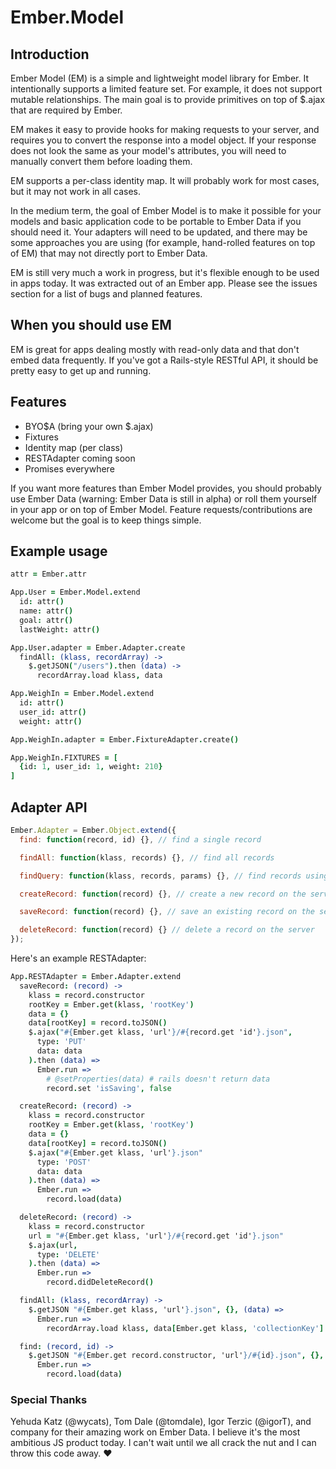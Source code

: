 # Ember.Model

## Introduction

Ember Model (EM) is a simple and lightweight model library for Ember. It intentionally supports a limited feature set. For example, it does not support mutable relationships. The main goal is to provide primitives on top of $.ajax that are required by Ember.

EM makes it easy to provide hooks for making requests to your server, and requires you to convert the response into a model object. If your response does not look the same as your model's attributes, you will need to manually convert them before loading them.

EM supports a per-class identity map. It will probably work for most cases, but it may not work in all cases.

In the medium term, the goal of Ember Model is to make it possible for your models and basic application code to be portable to Ember Data if you should need it. Your adapters will need to be updated, and there may be some approaches you are using (for example, hand-rolled features on top of EM) that may not directly port to Ember Data.


EM is still very much a work in progress, but it's flexible enough to be used in apps today. It was extracted out of an Ember app. Please see the issues section for a list of bugs and planned features.

## When you should use EM

EM is great for apps dealing mostly with read-only data and that don't embed data frequently. If you've got a Rails-style RESTful API, it should be pretty easy to get up and running.

## Features

- BYO$A (bring your own $.ajax)
- Fixtures
- Identity map (per class)
- RESTAdapter coming soon
- Promises everywhere

If you want more features than Ember Model provides, you should probably use Ember Data (warning: Ember Data is still in alpha) or roll them yourself in your app or on top of Ember Model. Feature requests/contributions are welcome but the goal is to keep things simple.

## Example usage

```coffeescript
attr = Ember.attr

App.User = Ember.Model.extend
  id: attr()
  name: attr()
  goal: attr()
  lastWeight: attr()

App.User.adapter = Ember.Adapter.create
  findAll: (klass, recordArray) ->
    $.getJSON("/users").then (data) ->
      recordArray.load klass, data

App.WeighIn = Ember.Model.extend
  id: attr()
  user_id: attr()
  weight: attr()

App.WeighIn.adapter = Ember.FixtureAdapter.create()

App.WeighIn.FIXTURES = [
  {id: 1, user_id: 1, weight: 210}
]
```

## Adapter API

```javascript
Ember.Adapter = Ember.Object.extend({
  find: function(record, id) {}, // find a single record

  findAll: function(klass, records) {}, // find all records

  findQuery: function(klass, records, params) {}, // find records using a query

  createRecord: function(record) {}, // create a new record on the server

  saveRecord: function(record) {}, // save an existing record on the server

  deleteRecord: function(record) {} // delete a record on the server
});
```

Here's an example RESTAdapter:

```coffeescript
App.RESTAdapter = Ember.Adapter.extend
  saveRecord: (record) ->
    klass = record.constructor
    rootKey = Ember.get(klass, 'rootKey')
    data = {}
    data[rootKey] = record.toJSON()
    $.ajax("#{Ember.get klass, 'url'}/#{record.get 'id'}.json",
      type: 'PUT'
      data: data
    ).then (data) =>
      Ember.run =>
        # @setProperties(data) # rails doesn't return data
        record.set 'isSaving', false

  createRecord: (record) ->
    klass = record.constructor
    rootKey = Ember.get(klass, 'rootKey')
    data = {}
    data[rootKey] = record.toJSON()
    $.ajax("#{Ember.get klass, 'url'}.json"
      type: 'POST'
      data: data
    ).then (data) =>
      Ember.run =>
        record.load(data)

  deleteRecord: (record) ->
    klass = record.constructor
    url = "#{Ember.get klass, 'url'}/#{record.get 'id'}.json"
    $.ajax(url,
      type: 'DELETE'
    ).then (data) =>
      Ember.run =>
        record.didDeleteRecord()

  findAll: (klass, recordArray) ->
    $.getJSON "#{Ember.get klass, 'url'}.json", {}, (data) =>
      Ember.run =>
        recordArray.load klass, data[Ember.get klass, 'collectionKey']

  find: (record, id) ->
    $.getJSON "#{Ember.get record.constructor, 'url'}/#{id}.json", {}, (data) ->
      Ember.run =>
        record.load(data)
```

### Special Thanks

Yehuda Katz (@wycats), Tom Dale (@tomdale), Igor Terzic (@igorT), and company for their amazing work on Ember Data. I believe it's the most ambitious JS product today. I can't wait until we all crack the nut and I can throw this code away. :heart: